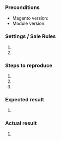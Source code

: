 
### Preconditions
<!---
    The version of Magento and module that the bug appears on.
-->
- Magento version: 
- Module version: 

### Settings / Sale Rules
<!---
    If necessary, how your Sales Rules are set so the bug can be reproduced.
-->
1. 
2. 

### Steps to reproduce
1. 
2. 
3. 

### Expected result
1.

### Actual result
1. 
